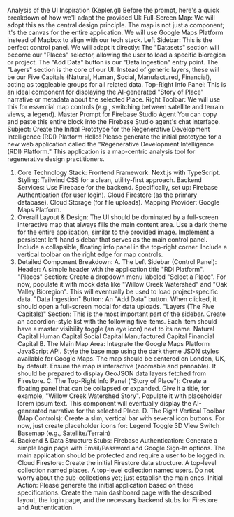 Analysis of the UI Inspiration (Kepler.gl)
Before the prompt, here's a quick breakdown of how we'll adapt the provided UI:
Full-Screen Map: We will adopt this as the central design principle. The map is not just a component; it's the canvas for the entire application. We will use Google Maps Platform instead of Mapbox to align with our tech stack.
Left Sidebar: This is the perfect control panel. We will adapt it directly:
The "Datasets" section will become our "Places" selector, allowing the user to load a specific bioregion or project.
The "Add Data" button is our "Data Ingestion" entry point.
The "Layers" section is the core of our UI. Instead of generic layers, these will be our Five Capitals (Natural, Human, Social, Manufactured, Financial), acting as toggleable groups for all related data.
Top-Right Info Panel: This is an ideal component for displaying the AI-generated "Story of Place" narrative or metadata about the selected Place.
Right Toolbar: We will use this for essential map controls (e.g., switching between satellite and terrain views, a legend).
Master Prompt for Firebase Studio Agent
You can copy and paste this entire block into the Firebase Studio agent's chat interface.
Subject: Create the Initial Prototype for the Regenerative Development Intelligence (RDI) Platform
Hello! Please generate the initial prototype for a new web application called the "Regenerative Development Intelligence (RDI) Platform." This application is a map-centric analysis tool for regenerative design practitioners.
1. Core Technology Stack:
Frontend Framework: Next.js with TypeScript.
Styling: Tailwind CSS for a clean, utility-first approach.
Backend Services: Use Firebase for the backend. Specifically, set up:
Firebase Authentication (for user login).
Cloud Firestore (as the primary database).
Cloud Storage (for file uploads).
Mapping Provider: Google Maps Platform.
2. Overall Layout & Design:
The UI should be dominated by a full-screen interactive map that always fills the main content area.
Use a dark theme for the entire application, similar to the provided image.
Implement a persistent left-hand sidebar that serves as the main control panel.
Include a collapsible, floating info panel in the top-right corner.
Include a vertical toolbar on the right edge for map controls.
3. Detailed Component Breakdown:
A. The Left Sidebar (Control Panel):
Header: A simple header with the application title "RDI Platform".
"Places" Section:
Create a dropdown menu labeled "Select a Place". For now, populate it with mock data like "Willow Creek Watershed" and "Oak Valley Bioregion". This will eventually be used to load project-specific data.
"Data Ingestion" Button:
An "Add Data" button. When clicked, it should open a full-screen modal for data uploads.
"Layers (The Five Capitals)" Section:
This is the most important part of the sidebar. Create an accordion-style list with the following five items. Each item should have a master visibility toggle (an eye icon) next to its name.
Natural Capital
Human Capital
Social Capital
Manufactured Capital
Financial Capital
B. The Main Map Area:
Integrate the Google Maps Platform JavaScript API.
Style the base map using the dark theme JSON styles available for Google Maps.
The map should be centered on London, UK, by default.
Ensure the map is interactive (zoomable and pannable). It should be prepared to display GeoJSON data layers fetched from Firestore.
C. The Top-Right Info Panel ("Story of Place"):
Create a floating panel that can be collapsed or expanded.
Give it a title, for example, "Willow Creek Watershed Story".
Populate it with placeholder lorem ipsum text. This component will eventually display the AI-generated narrative for the selected Place.
D. The Right Vertical Toolbar (Map Controls):
Create a slim, vertical bar with several icon buttons. For now, just create placeholder icons for:
Legend
Toggle 3D View
Switch Basemap (e.g., Satellite/Terrain)
4. Backend & Data Structure Stubs:
Firebase Authentication: Generate a simple login page with Email/Password and Google Sign-In options. The main application should be protected and require a user to be logged in.
Cloud Firestore: Create the initial Firestore data structure.
A top-level collection named places.
A top-level collection named users.
Do not worry about the sub-collections yet; just establish the main ones.
Initial Action:
Please generate the initial application based on these specifications. Create the main dashboard page with the described layout, the login page, and the necessary backend stubs for Firestore and Authentication.
